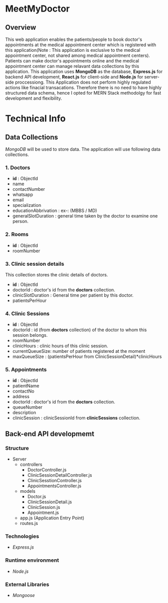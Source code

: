 # MeetMyDoctor

## Overview

This web application enables the patients/people to book doctor's appointments at the medical appointment center which is registered with this application(Note : This application is exclusive to the medical appointment center, not shared among medical appointment centers). Patients can make doctor's appointments online and the medical appointment center can manage relavant data collections by this application. This application uses **MongoDB** as the database, **Express.js** for backend API development, **React.js** for client-side and **Node.js** for server-side proccessiong. This Application does not perform highly regulated actions like finacial transacations. Therefore there is no need to have highly structured data schema,  hence I opted for MERN Stack methodolgy for fast development and flexibility. 


# Technical Info



## Data Collections 
*MongoDB* will be used to store data. The application will use following data collections.

### 1. Doctors 
+ **id** : ObjectId
+ name
+ contactNumber
+ whatsapp
+ email
+ specialization
+ educationAbbrivation : ex-: (MBBS / MD)
+ generalSlotDuration : general time taken by the doctor to examine one person.

### 2. Rooms

+ **id** : ObjectId
+ roomNumber

### 3. Clinic session details 
This collection stores the clinic details of doctors.

+ **id** : ObjectId
+ doctorId : doctor's id from the **doctors** collection.
+ clinicSlotDuration : General time per patient by this doctor.
+ patientsPerHour

### 4. Clinic Sessions
+ **id** : ObjectId
+ doctorId : id (from **doctors** collection) of the doctor to whom this session belongs.
+ roomNumber 
+ clinicHours : clinic hours of this clinic session.
+ currentQueueSize: number of patients registered at the moment
+ maxQueueSize : (patientsPerHour from ClinicSessionDetail)*clinicHours

### 5. Appointments
+ **id** : ObjectId
+ patientName
+ contactNo
+ address
+ doctorId : doctor's id from the **doctors** collection.
+ queueNumber
+ description 
+ clinicSession : clinicSessionId from **clinicSessions** collection.

## Back-end API developmemt

### Structure

- Server
    - controllers
        - DoctorController.js
        - ClinicSessionDetailController.js
        - ClinicSesstionController.js 
        - AppointmentsController.js
    - models
        - Doctor.js
        - ClinicSessionDetail.js
        - ClinicSession.js
        - Appointment.js
    - app.js (Application Entry Point)
    - routes.js

### Technologies 
- *Express.js*

### Runtime environment 
- *Node.js*

### External Libraries

- *Mongoose* 





